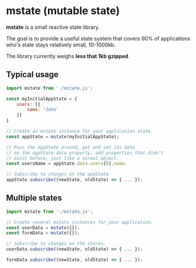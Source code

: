 # mstate (mutable state)
**mstate** is a small reactive state library.

The goal is to provide a useful state system that covers 90% of applications who's state stays relatively small, 10-1000kb.

The library currently weighs **less that 1kb gzipped**.

## Typical usage

```js
import mstate from './mstate.js';

const myInitialAppState = {
    users: [{
        name: 'John'
    }]
}

// Create an mstate instance for your application state.
const appState = mstate(myInitialAppState);

// Pass the appState around, get and set its data 
// on the appState.data property, add properties that didn't
// exist before, just like a normal object.
const usersName = appState.data.users[0].name;

// Subscribe to changes on the appState
appState.subscribe((newState, oldState) => { ... });
```

## Multiple states

```js
import mstate from './mstate.js';

// Create several mstate instances for your application.
const userData = mstate({});
const formData = mstate({});

// Subscribe to changes on the stores.
userData.subscribe((newState, oldState) => { ... });

formData.subscribe((newState, oldState) => { ... });
```
